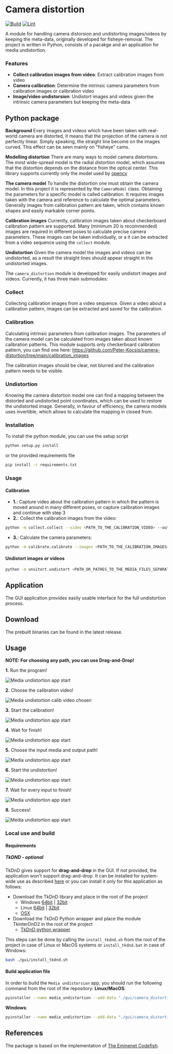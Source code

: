 # Camera distortion
[![Build](https://github.com/Peter-Kocsis/camera-distortion/workflows/Build/badge.svg)](https://github.com/Peter-Kocsis/camera-distortion/actions?query=workflow%3ABuild)
[![Lint](https://github.com/Peter-Kocsis/camera-distortion/workflows/Lint/badge.svg)](https://github.com/Peter-Kocsis/camera-distortion/actions?query=workflow%3ALint)

A module for handling camera distorsion and undistorting images/videos by keeping the meta-data, originally developed for fisheye-removal. The project is written in Python, consists of a pacakge and an application for media undistortion. 

### Features
* **Collect calibration images from video**: Extract calibration images from video
* **Camera calibration**: Determine the intrinsic camera parameters from calibration images or calibration video
* **Image/video undistorsion**: Undistort images and videos given the intrinsic camera parameters but keeping the meta-data

## Python package

**Background**
Every images and videos which have been taken with real-world camera are distorted,
it means that the projection of the camera is not perfectly linear.
Simply speaking, the straight line become on the images curved.
This effect can be seen mainly on "fisheye" cams.

**Modelling distortion**
There are many ways to model camera distortions. The most wide-spread model is
the radial distortion model, which assumes that the distortion depends
on the distance from the optical center. This library supports currently only
the model used by [opencv](https://docs.opencv.org/master/dc/dbb/tutorial_py_calibration.html)

**The camera model**
To handle the distortion one must obtain the camera model. In this project it is represented
by the `CameraModel` class. Obtaining the parameters for a specific model is called calibration.
It requires images taken with the camera and reference to calculate the optimal parameters.
Generally images from calibration pattern are taken, which contains known shapes and
easily markable corner points.

**Calibration images**
Currently, calibration images taken about checkerboard calibration pattern are supported.
Many (minimum 20 is recommended) images are required in different poses to calculate
precise camera parameters. These images can be taken individually, or a it can be extracted
from a video sequence using the `collect` module.

**Undistortion**
Given the camera model the images and videos can be undistorted, as a result the straight lines
should appear straight in the undistorted images.


The `camera_distortion` module is developed for easily undistort images and videos. Currently, it has three main submodules:

### Collect
Collecting calibration images from a video sequence. Given a video about a calibration pattern, images can be extracted and saved for the calibration. 

### Calibration 
Calculating intrinsic parameters from calibration images. 
The parameters of the camera model can be calculated from images taken about known calibration patterns. This module supports only checkerboard calibration pattern, you can find one here: https://github.com/Peter-Kocsis/camera-distortion/tree/main/calibration_images

The calibration images should be clear, not blurred and the calibration pattern needs to be visible.

### Undistortion
Knowing the camera distortion model one can find a mapping between the distorted
and undistorted point coordinates, which can be used to restore the undistorted image.
Generally, in favour of efficiency, the camera models uses invertible, which allows to calculate
the mapping in closed from.

### Installation
To install the python module, you can use the setup script
```bash
python setup.py install
```
or the provided requirements file
```bash
pip install -r requirements.txt
```

### Usage
#### Calibration
* **1.**: Capture video about the calibration pattern in which the pattern is moved around in many different poses, or capture calibration images and continue with step 3
* **2.**: Collect the calibration images from the video:
```bash
python -m collect.collect --video <PATH_TO_THE_CALIBRATION_VIDEO> --out_folder <PATH_TO_THE_OUTPUT>
```
* **3.**: Calculate the camera parameters:
```bash
python -m calibrate.calibrate --images <PATH_TO_THE_CALIBRATION_IMAGES>
```

#### Undistort images or videos
```bash
python -m unsitort.undistort <PATH_OR_PATHES_TO_THE_MEDIA_FILES_SEPARATED_BY_SPACE> --out_folder <PATH_TO_THE_OUTPUT> --parameters <PATH_TO_THE_CALIBRATION_FILE_FROM_STEP_3>
```

## Application
The GUI application provides easily usable interface for the full undistortion process.

## Download
The prebuilt binaries can be found in the latest release.

## Usage
**NOTE: For choosing any path, you can use Drag-and-Drop!**

**1.** Run the program! 

![Media undistortion app start](res/0_empty_window.png "0_empty_window")

**2.** Choose the calibration video! 

![Media undistortion calib video chosen](res/1_choose_calib_video.png "1_choose_calib_video")

**3.** Start the calibration! 

![Media undistortion app start](res/2_calib_images_collected.png "2_calib_images_collected")

**4.** Wait for finish!
 
![Media undistortion app start](res/3_calib_finished.png "3_calib_finished")
 
**5.** Choose the input media and output path! 

![Media undistortion app start](res/4_calib_finsihed_ready_to_start.png "4_calib_finsihed_ready_to_start")

**6.** Start the undistortion! 

![Media undistortion app start](res/5_starting_to_undistort.png "5_starting_to_undistort")

**7.** Wait for every input to finish! 

![Media undistortion app start](res/6_undistortion_in_progress.png "6_undistortion_in_progress")

**8.** Success! 

![Media undistortion app start](res/7_successful_undistortion.png "7_successful_undistortion")

### Local use and build

#### Requirements
##### TkDND - optional
TkDnD gives support for **drag-and-drop** in the GUI. If not provided, the application won't support drag-and-drop. It can be installed for system-wide use as described [here](https://stackoverflow.com/questions/25427347/how-to-install-and-use-tkdnd-with-python-tkinter-on-osx) or you can install it only for this application as follows:
* Download the TkDnD library and place in the root of the project 
    * Windows [64bit](https://sourceforge.net/projects/tkdnd/files/Windows%20Binaries/TkDND%202.8/tkdnd2.8-win32-x86_64.tar.gz/download) | 
[32bit](https://sourceforge.net/projects/tkdnd/files/Windows%20Binaries/TkDND%202.8/tkdnd2.8-win32-ix86.tar.gz/download)  
    * Linux [64bit](https://sourceforge.net/projects/tkdnd/files/Linux%20Binaries/TkDND%202.8/tkdnd2.8-linux-x86_64.tar.gz/download) | 
[32bit](https://sourceforge.net/projects/tkdnd/files/Linux%20Binaries/TkDND%202.8/tkdnd2.8-linux-ix86.tar.gz/download)  
    * [OSX](https://sourceforge.net/projects/tkdnd/files/OS%20X%20Binaries/TkDND%202.8/tkdnd2.8-OSX-MountainLion.tar.gz/download)
* Download the TkDnD Python wrapper and place the module TkinterDnD2 in the root of the project
    * [TkDnD python wrapper](https://sourceforge.net/projects/tkinterdnd/files/TkinterDnD2/TkinterDnD2-0.3.zip/download)
    
This steps can be done by calling the `install_tkdnd.sh` from the root of the project in case of Linux or MacOS systems or `install_tkdnd.bat` in case of Windows:

```bash
bash ./gui/install_tkdnd.sh
```

#### Build application file
In order to build the `Media undistorsion` app, you should run the following command from the root of the repository:
**Linux/MacOS**:
```bash
pyinstaller --name media_undistortion --add-data "./gui/camera_distortion.ui:." --add-data "./gui/icon.png:." --add-data "./tkdnd2.8:./tkdnd2.8" --hidden-import "pygubu.builder.tkstdwidgets" --add-binary "$(python -c 'import site; print(site.getsitepackages()[0])')/cv2/qt:./cv2/qt" --add-binary "$(python -c 'import site; print(site.getsitepackages()[0])')/opencv_python.libs:./opencv_python.libs" --hidden-import "pygubu.builder.ttkstdwidgets" --icon "./gui/icon.ico" --onefile ./gui/camera_distortion_app.py
```
**Windows**:
```bash
pyinstaller --name media_undistortion --add-data "./gui/camera_distortion.ui;." --add-data "./gui/icon.png;." --add-data "./tkdnd2.8;./tkdnd2.8" --hidden-import "pygubu.builder.tkstdwidgets" --add-binary "<PATH_TO_SITE_PACKAGES>/cv2/qt;./cv2/qt" --add-binary "<PATH_TO_SITE_PACKAGES>/opencv_python.libs;./opencv_python.libs" --hidden-import "pygubu.builder.ttkstdwidgets" --icon "./gui/icon.ico" --onefile ./gui/camera_distortion_app.py
```

## References
The package is based on the implementation of [The Eminenet Codefish](https://www.theeminentcodfish.com/gopro-calibration/).
